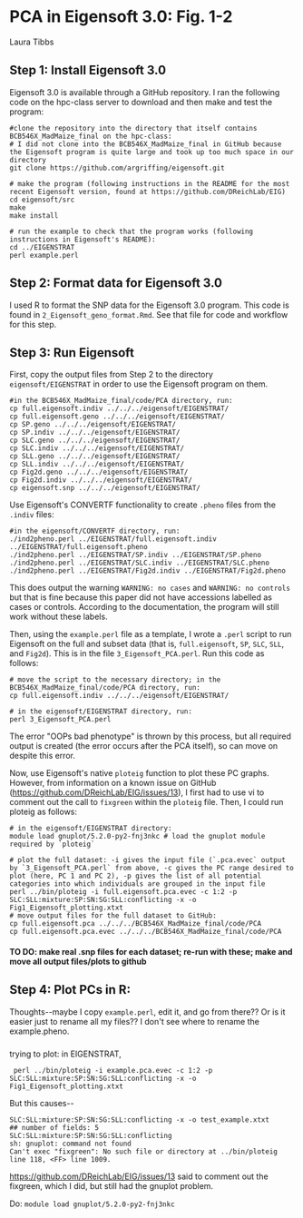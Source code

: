 # PCA in Eigensoft 3.0: Fig. 1-2
Laura Tibbs

## Step 1: Install Eigensoft 3.0
Eigensoft 3.0 is available through a GitHub repository. I ran the following code on the hpc-class server to download and then make and test the program:

	#clone the repository into the directory that itself contains BCB546X_MadMaize_final on the hpc-class:
	# I did not clone into the BCB546X_MadMaize_final in GitHub because the Eigensoft program is quite large and took up too much space in our directory
	git clone https://github.com/argriffing/eigensoft.git 
	
	# make the program (following instructions in the README for the most recent Eigensoft version, found at https://github.com/DReichLab/EIG)
	cd eigensoft/src
	make
	make install

	# run the example to check that the program works (following instructions in Eigensoft's README):
	cd ../EIGENSTRAT
	perl example.perl

## Step 2: Format data for Eigensoft 3.0
I used R to format the SNP data for the Eigensoft 3.0 program. This code is found in `2_Eigensoft_geno_format.Rmd`. See that file for code and workflow for this step.

## Step 3: Run Eigensoft
First, copy the output files from Step 2 to the directory `eigensoft/EIGENSTRAT` in order to use the Eigensoft program on them.

	#in the BCB546X_MadMaize_final/code/PCA directory, run:
	cp full.eigensoft.indiv ../../../eigensoft/EIGENSTRAT/
	cp full.eigensoft.geno ../../../eigensoft/EIGENSTRAT/
	cp SP.geno ../../../eigensoft/EIGENSTRAT/
	cp SP.indiv ../../../eigensoft/EIGENSTRAT/	
	cp SLC.geno ../../../eigensoft/EIGENSTRAT/
	cp SLC.indiv ../../../eigensoft/EIGENSTRAT/
	cp SLL.geno ../../../eigensoft/EIGENSTRAT/
	cp SLL.indiv ../../../eigensoft/EIGENSTRAT/
	cp Fig2d.geno ../../../eigensoft/EIGENSTRAT/
	cp Fig2d.indiv ../../../eigensoft/EIGENSTRAT/
	cp eigensoft.snp ../../../eigensoft/EIGENSTRAT/

Use Eigensoft's CONVERTF functionality to create `.pheno` files from the `.indiv` files:

	#in the eigensoft/CONVERTF directory, run:
	./ind2pheno.perl ../EIGENSTRAT/full.eigensoft.indiv ../EIGENSTRAT/full.eigensoft.pheno
	./ind2pheno.perl ../EIGENSTRAT/SP.indiv ../EIGENSTRAT/SP.pheno
	./ind2pheno.perl ../EIGENSTRAT/SLC.indiv ../EIGENSTRAT/SLC.pheno
	./ind2pheno.perl ../EIGENSTRAT/Fig2d.indiv ../EIGENSTRAT/Fig2d.pheno

This does output the warning `WARNING: no cases` and `WARNING: no controls` but that is fine because this paper did not have accessions labelled as cases or controls. According to the documentation, the program will still work without these labels.
	
Then, using the `example.perl` file as a template, I wrote a `.perl` script to run Eigensoft on the full and subset data (that is, `full.eigensoft`, `SP`, `SLC`, `SLL`, and `Fig2d`). This is in the file `3_Eigensoft_PCA.perl`.	Run this code as follows:

	# move the script to the necessary directory; in the BCB546X_MadMaize_final/code/PCA directory, run:
	cp full.eigensoft.indiv ../../../eigensoft/EIGENSTRAT/
	
	# in the eigensoft/EIGENSTRAT directory, run:
	perl 3_Eigensoft_PCA.perl

The error "OOPs bad phenotype" is thrown by this process, but all required output is created (the error occurs after the PCA itself), so can move on despite this error.

Now, use Eigensoft's native `ploteig` function to plot these PC graphs. However, from information on a known issue on GitHub (https://github.com/DReichLab/EIG/issues/13), I first had to use vi to comment out the call to `fixgreen` within the `ploteig` file. Then, I could run ploteig as follows:

	# in the eigensoft/EIGENSTRAT directory:
	module load gnuplot/5.2.0-py2-fnj3nkc # load the gnuplot module required by `ploteig`
	
	# plot the full dataset: -i gives the input file (`.pca.evec` output by `3_Eigensoft_PCA.perl` from above, -c gives the PC range desired to plot (here, PC 1 and PC 2), -p gives the list of all potential categories into which individuals are grouped in the input file
	perl ../bin/ploteig -i full.eigensoft.pca.evec -c 1:2 -p SLC:SLL:mixture:SP:SN:SG:SLL:conflicting -x -o Fig1_Eigensoft_plotting.xtxt 
	# move output files for the full dataset to GitHub:
	cp full.eigensoft.pca ../../../BCB546X_MadMaize_final/code/PCA
	cp full.eigensoft.pca.evec ../../../BCB546X_MadMaize_final/code/PCA

#### TO DO: make real .snp files for each dataset; re-run with these; make and move all output files/plots to github
	
	
## Step 4: Plot PCs in R:


Thoughts--maybe I copy `example.perl`, edit it, and go from there?? Or is it easier just to rename all my files?? I don't see where to rename the example.pheno.

###
trying to plot: in EIGENSTRAT,

	 perl ../bin/ploteig -i example.pca.evec -c 1:2 -p SLC:SLL:mixture:SP:SN:SG:SLL:conflicting -x -o Fig1_Eigensoft_plotting.xtxt

But this causes--

	SLC:SLL:mixture:SP:SN:SG:SLL:conflicting -x -o test_example.xtxt
	## number of fields: 5
	SLC:SLL:mixture:SP:SN:SG:SLL:conflicting
	sh: gnuplot: command not found
	Can't exec "fixgreen": No such file or directory at ../bin/ploteig line 118, <FF> line 1009.

https://github.com/DReichLab/EIG/issues/13 said to comment out the fixgreen, which I did, but still had the gnuplot problem.

Do: `module load gnuplot/5.2.0-py2-fnj3nkc`

